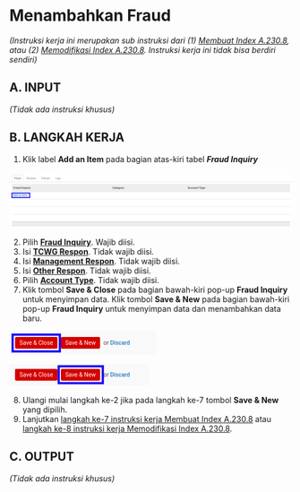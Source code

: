 # Menambahkan Fraud

*(Instruksi kerja ini merupakan sub instruksi dari (1) [Membuat Index A.230.8](./membuat.md), atau (2) [Memodifikasi Index A.230.8](./memodifikasi.md). Instruksi kerja ini tidak bisa berdiri sendiri)*

## A. INPUT

*(Tidak ada instruksi khusus)*

## B. LANGKAH KERJA

1. Klik label **Add an Item** pada bagian atas-kiri tabel ***Fraud Inquiry***

![](../../../img/index-a2308/label-add-item-fraud.png)

2. Pilih **[Fraud Inquiry](./penjelasan.md#field-fraud-inquiry)**. Wajib diisi.
3. Isi **[TCWG Respon](./penjelasan.md#field-tcwg-respon)**. Tidak wajib diisi.
4. Isi **[Management Respon](./penjelasan.md#field-management-respon)**. Tidak wajib diisi.
5. Isi **[Other Respon](./penjelasan.md#field-other-respon)**. Tidak wajib diisi.
6. Pilih **[Account Type](./penjelasan.md#field-account-type)**. Tidak wajib diisi.
7. Klik tombol **Save & Close** pada bagian bawah-kiri pop-up **Fraud Inquiry** untuk menyimpan data. Klik tombol **Save & New** pada bagian bawah-kiri pop-up **Fraud Inquiry** untuk menyimpan data dan menambahkan data baru.

![](../../../img/index-a2308/tombol-save-close-fraud.png)

![](../../../img/index-a2308/tombol-save-new-fraud.png)

8. Ulangi mulai langkah ke-2 jika pada langkah ke-7 tombol **Save & New** yang dipilih.
9. Lanjutkan [langkah ke-7 instruksi kerja Membuat Index A.230.8](./membuat.md#l7) atau [langkah ke-8 instruksi kerja Memodifikasi Index A.230.8](./memodifikasi.md#l8).

## C. OUTPUT

*(Tidak ada instruksi khusus)*

